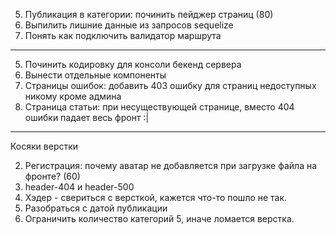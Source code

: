 5. Публикация в категории: починить пейджер страниц (80)
9. Выпилить лишние данные из запросов sequelize
8. Понять как подключить валидатор маршрута
-------------


5. Починить кодировку для консоли бекенд сервера
1. Вынести отдельные компоненты
7. Страницы ошибок: добавить 403 ошибку для страниц недоступных никому кроме админа
4. Страница статьи: при несуществующей странице, вместо 404 ошибки падает весь фронт :|

------
Косяки верстки

2. Регистрация: почему аватар не добавляется при загрузке файла на фронте? (60)
3. header-404 и header-500
2. Хэдер - свериться с версткой, кажется что-то пошло не так.
5. Разобраться с датой публикации
4. Ограничить количество категорий 5, иначе ломается верстка.
